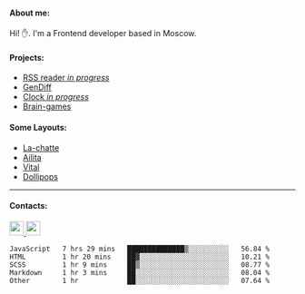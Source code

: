 #### About me:
Hi! ✋.
I'm a Frontend developer based in Moscow.

#### Projects:
- [RSS reader *in progress*](https://github.com/GKoil/frontend-project-lvl3)
- [GenDiff](https://github.com/GKoil/GenDiff)
- [Clock *in progress*](https://github.com/GKoil/clock)
- [Brain-games](https://github.com/GKoil/Brain-games)

#### Some Layouts: 
- [La-chatte](https://gkoil.github.io/la_chatte/)
- [Ailita](https://itconstruct.ru/portfolio/cases/ailita.php)
- [Vital](https://itconstruct.ru/portfolio/cases/vital.php)
- [Dollipops](https://itconstruct.ru/portfolio/cases/dollipops.php)

---
#### Contacts:
<a target='_blank' title='LinkedIn' href="https://www.linkedin.com/in/gkoil/">
  <img width="25" src="https://raw.githubusercontent.com/gist/GKoil/eacf7d0187f6663b7d17838bdd553db8/raw/b591c5f11ee4b5c9dfcdfbead55877d8eba0b5ba/linkedin.svg">
</a>
<a target='_blank' title='Telegram' href="https://t.me/gkoil">
  <img width="25" src="https://raw.githubusercontent.com/gist/GKoil/f3726ebcbfab7828cc70fa4cfe784721/raw/9f900a78a7d9d98707af08ecd006656520ecb19c/telegram.svg">
</a>

<!--START_SECTION:waka-->
```text
JavaScript   7 hrs 29 mins   ██████████████▒░░░░░░░░░░   56.84 % 
HTML         1 hr 20 mins    ██▓░░░░░░░░░░░░░░░░░░░░░░   10.21 % 
SCSS         1 hr 9 mins     ██▒░░░░░░░░░░░░░░░░░░░░░░   08.77 % 
Markdown     1 hr 3 mins     ██░░░░░░░░░░░░░░░░░░░░░░░   08.04 % 
Other        1 hr            ██░░░░░░░░░░░░░░░░░░░░░░░   07.64 % 
```
<!--END_SECTION:waka-->
